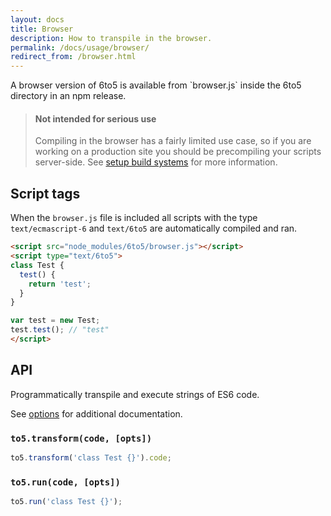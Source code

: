 ```yaml
---
layout: docs
title: Browser
description: How to transpile in the browser.
permalink: /docs/usage/browser/
redirect_from: /browser.html
---
```


<p class="lead">
  A browser version of 6to5 is available from `browser.js` inside the 6to5
  directory in an npm release.
</p>

<blockquote class="to5-callout to5-callout-warning">
  <h4>Not intended for serious use</h4>
  <p>
    Compiling in the browser has a fairly limited use case, so if you are
    working on a production site you should be precompiling your scripts
    server-side. See <a href="../setup/#build-systems">setup build systems</a>
    for more information.
  </p>
</blockquote>

## Script tags

When the `browser.js` file is included all scripts with the type
`text/ecmascript-6` and `text/6to5` are automatically compiled and ran.

```html
<script src="node_modules/6to5/browser.js"></script>
<script type="text/6to5">
class Test {
  test() {
    return 'test';
  }
}

var test = new Test;
test.test(); // "test"
</script>
```

## API

Programmatically transpile and execute strings of ES6 code.

See [options](#options) for additional documentation.

### `to5.transform(code, [opts])`

```js
to5.transform('class Test {}').code;
```

### `to5.run(code, [opts])`

````js
to5.run('class Test {}');
````

